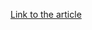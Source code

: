 [Link to the article](https://www.splunk.com/en_us/blog/security/shellsweepplus-web-shell-detection-tool.html)
